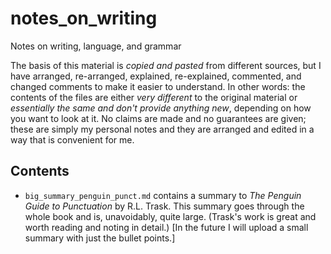 # notes_on_writing
Notes on writing, language, and grammar

The basis of this material is *copied and pasted* from different sources, but I have arranged,
re-arranged, explained, re-explained, commented, and changed comments to make it easier to
understand. In other words: the contents of the files are either *very different* to the original
material or *essentially the same and don't provide anything new*, depending on how you want to
look at it. No claims are made and no guarantees are given; these are simply my personal notes and
they are arranged and edited in a way that is convenient for me.

## Contents

* `big_summary_penguin_punct.md` contains a summary to *The Penguin Guide to Punctuation* by R.L.
  Trask. This summary goes through the whole book and is, unavoidably, quite large. (Trask's work
  is great and worth reading and noting in detail.) [In the future I will upload a small summary
  with just the bullet points.]